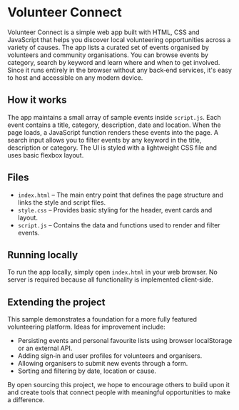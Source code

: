 # Volunteer Connect

Volunteer Connect is a simple web app built with HTML, CSS and JavaScript that helps you discover local volunteering opportunities across a variety of causes. The app lists a curated set of events organised by volunteers and community organisations. You can browse events by category, search by keyword and learn where and when to get involved. Since it runs entirely in the browser without any back‑end services, it's easy to host and accessible on any modern device.

## How it works

The app maintains a small array of sample events inside `script.js`. Each event contains a title, category, description, date and location. When the page loads, a JavaScript function renders these events into the page. A search input allows you to filter events by any keyword in the title, description or category. The UI is styled with a lightweight CSS file and uses basic flexbox layout.

## Files

* `index.html` – The main entry point that defines the page structure and links the style and script files.
* `style.css` – Provides basic styling for the header, event cards and layout.
* `script.js` – Contains the data and functions used to render and filter events.

## Running locally

To run the app locally, simply open `index.html` in your web browser. No server is required because all functionality is implemented client‑side.

## Extending the project

This sample demonstrates a foundation for a more fully featured volunteering platform. Ideas for improvement include:

* Persisting events and personal favourite lists using browser localStorage or an external API.
* Adding sign‑in and user profiles for volunteers and organisers.
* Allowing organisers to submit new events through a form.
* Sorting and filtering by date, location or cause.

By open sourcing this project, we hope to encourage others to build upon it and create tools that connect people with meaningful opportunities to make a difference.

